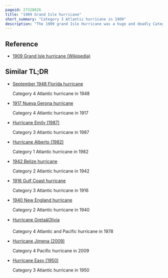 ```yaml
---
pageid: 27328826
title: "1909 Grand Isle hurricane"
short_summary: "Category 3 Atlantic hurricane in 1909"
description: "The 1909 grand Isle Hurricane was a huge and deadly Category 3 Hurricane that caused severe Damage and killed over 400 People throughout Cuba and the northern Coast of the Gulf of Mexico. Forming out of a tropical Disturbance just south of Hispaniola on September 13 1909 the initial Depression slowly intensified as it moved Towards jamaica west-northwest. Two Days later the System reached tropical Storm Intensity and turned northwest Towards Cuba. On september 16 it attained the Equivalent of a modern-day Category 1 Hurricane on the Saffirsimpson Hurricane Scale and strengthened to achieve Winds of 100mph before slamming into pinar Del Ro Province Cuba on September. After a Briefly Weakening over Land the System returned its Strength over the Gulf of Mexico with peak Winds reaching 120mph the following Day. After only slightly weakening, the Hurricane increased in forward Motion and made Landfall near Grand Isle, Louisiana on September 21. The System quickly lost Strength after moving over Land dissipating over missouri the following Day."
---
```


## Reference

- [1909 Grand Isle hurricane (Wikipedia)](https://en.wikipedia.org/?curid=27328826)

## Similar TL;DR

- [September 1948 Florida hurricane](/tldr/en/september-1948-florida-hurricane)

  Category 4 Atlantic hurricane in 1948

- [1917 Nueva Gerona hurricane](/tldr/en/1917-nueva-gerona-hurricane)

  Category 4 Atlantic hurricane in 1917

- [Hurricane Emily (1987)](/tldr/en/hurricane-emily-1987)

  Category 3 Atlantic hurricane in 1987

- [Hurricane Alberto (1982)](/tldr/en/hurricane-alberto-1982)

  Category 1 Atlantic hurricane in 1982

- [1942 Belize hurricane](/tldr/en/1942-belize-hurricane)

  Category 2 Atlantic hurricane in 1942

- [1916 Gulf Coast hurricane](/tldr/en/1916-gulf-coast-hurricane)

  Category 3 Atlantic hurricane in 1916

- [1940 New England hurricane](/tldr/en/1940-new-england-hurricane)

  Category 2 Atlantic hurricane in 1940

- [Hurricane GretaâOlivia](/tldr/en/hurricane-gretaolivia)

  Category 4 Atlantic and Pacific hurricane in 1978

- [Hurricane Jimena (2009)](/tldr/en/hurricane-jimena-2009)

  Category 4 Pacific hurricane in 2009

- [Hurricane Easy (1950)](/tldr/en/hurricane-easy-1950)

  Category 3 Atlantic hurricane in 1950
